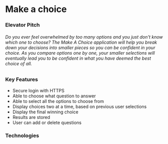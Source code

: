 # Make a choice
### Elevator Pitch
###### Do you ever feel overwhelmed by too many options and you just don't know which one to choose? The Make A Choice application will help you break down your decisions into smaller pieces so you can be confident in your choice. As you compare options one by one, your smaller selections will eventually lead you to be confident in what you have deemed the best choice of all.

### Key Features
+ Secure login with HTTPS
+ Able to choose what question to answer 
+ Able to select all the options to choose from
+ Display choices two at a time, based on previous user selections
+ Display the final winning choice
+ Results are stored
+ User can add or delete questions

### Technologies
